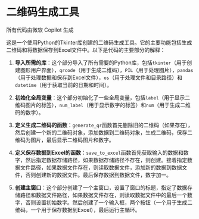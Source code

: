 # 二维码生成工具

所有代码由微软 Copilot 生成

这是一个使用Python的Tkinter库创建的二维码生成工具。它的主要功能包括生成二维码和将数据保存到Excel文件中。以下是代码的主要部分的解释：

1. **导入所需的库**：这个部分导入了所有需要的Python库，包括`tkinter`（用于创建图形用户界面），`qrcode`（用于生成二维码），`PIL`（用于处理图片），`pandas`（用于处理数据和保存到Excel文件），`os`（用于处理文件和目录路径）和`datetime`（用于获取当前的日期和时间）。

2. **初始化全局变量**：这个部分初始化了一些全局变量，包括`label`（用于显示二维码图片的标签），`num_label`（用于显示数字的标签）和`num`（用于生成二维码的数字）。

3. **定义生成二维码的函数**：`generate_qr`函数首先删除旧的二维码（如果存在），然后创建一个新的二维码对象，添加数据到二维码对象，生成二维码，保存二维码为图片，最后显示二维码图片和数字。

4. **定义保存数据到Excel的函数**：`save_to_excel`函数首先获取输入的数据和数字，然后指定数据存储路径，如果数据存储路径不存在，则创建。接着指定数据文件路径，如果数据文件存在，则读取数据文件，添加新的数据到数据文件，否则创建新的数据文件。最后保存数据到数据文件，数字加一。

5. **创建主窗口**：这个部分创建了一个主窗口，设置了窗口的标题，指定了数据存储路径和数据文件路径，如果数据文件存在，则读取数据文件中的最后一个数字，否则设置初始数字。然后创建了一个输入框，两个按钮（一个用于生成二维码，一个用于保存数据到Excel），最后运行主循环。

